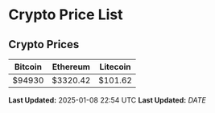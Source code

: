# Crypto Price List

## Crypto Prices
| Bitcoin | Ethereum | Litecoin |
| ------- | -------- | -------- |
| $94930 | $3320.42 | $101.62 |
**Last Updated:** 2025-01-08 22:54 UTC
**Last Updated:** $DATE$
